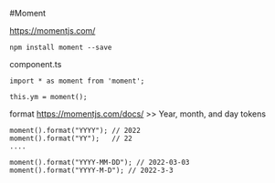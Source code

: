 #Moment

https://momentjs.com/

```
npm install moment --save
```

component.ts
```
import * as moment from 'moment';

this.ym = moment();
```

format
https://momentjs.com/docs/ >> Year, month, and day tokens
```
moment().format("YYYY"); // 2022
moment().format("YY");   // 22
....
```
```
moment().format("YYYY-MM-DD"); // 2022-03-03
moment().format("YYYY-M-D"); // 2022-3-3
```


